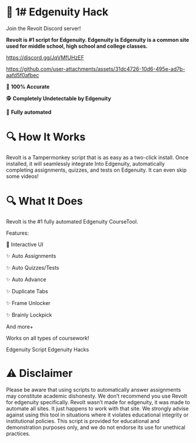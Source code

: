 # 🚀 1# Edgenuity Hack

Join the Revolt Discord server!

**Revolt is #1 script for Edgenuity. Edgenuity is Edgenuity is a common site used for middle school, high school and college classes.**

https://discord.gg/JqVMfUHzEF


https://github.com/user-attachments/assets/31dc4726-10d6-495e-ad7b-aafd5f0afbec


🎯 **100% Accurate**

🕵️ **Completely Undetectable by Edgenuity**

🤖 **Fully automated**


# 🔍 How It Works

Revolt is a Tampermonkey script that is as easy as a two-click install. Once installed, it will seamlessly integrate Into Edgenuity, automatically completing assignments, quizzes, and tests on Edgenuity. It can even skip some videos!


# 🔍 What It Does

Revolt is the #1 fully automated Edgenuity CourseTool.

Features:

🌟 Interactive UI

✨ Auto Assignments

✨ Auto Quizzes/Tests

✨ Auto Advance

✨ Duplicate Tabs

✨ Frame Unlocker

✨ Brainly Lockpick

And more+


Works on all types of coursework!

Edgenuity Script
Edgenuity Hacks

# ⚠️ Disclaimer
Please be aware that using scripts to automatically answer assignments may constitute academic dishonesty. We don’t recommend you use Revolt for edgenuity specifically. Revolt wasn’t made for edgenuity, it was made to automate all sites. It just happens to work with that site. We strongly advise against using this tool in situations where it violates educational integrity or institutional policies. This script is provided for educational and demonstration purposes only, and we do not endorse its use for unethical practices.
